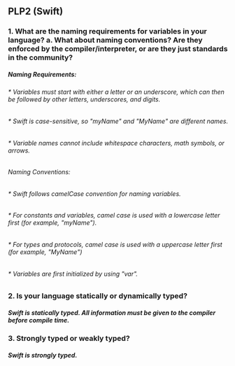 ## PLP2 (Swift)

### 1. What are the naming requirements for variables in your language? a. What about naming conventions? Are they enforced by the compiler/interpreter, or are they just standards in the community?

##### Naming Requirements:
###### * Variables must start with either a letter or an underscore, which can then be followed by other letters, underscores, and digits. 
###### * Swift is case-sensitive, so "myName" and "MyName" are different names. 
###### * Variable names cannot include whitespace characters, math symbols, or arrows.

###### Naming Conventions: 
###### * Swift follows camelCase convention for naming variables. 
###### * For constants and variables, camel case is used with a lowercase letter first (for example, "myName").
###### * For types and protocols, camel case is used with a uppercase letter first (for example, "MyName")
###### * Variables are first initialized by using "var".

### 2. Is your language statically or dynamically typed? 
##### Swift is statically typed. All information must be given to the compiler before compile time.

### 3. Strongly typed or weakly typed? 
##### Swift is strongly typed. 
